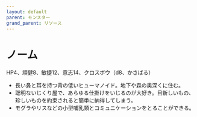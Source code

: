 ```yaml
---
layout: default
parent: モンスター
grand_parent: リソース
---
```


# ノーム

HP4、頑健8、敏捷12、意志14、クロスボウ（d8、かさばる）

- 長い鼻と耳を持つ背の低いヒューマノイド。地下や森の奥深くに住む。
- 聡明ないじくり屋で、あらゆる仕掛けをいじるのが大好き。目新しいもの、珍しいものを約束されると簡単に納得してしまう。
- モグラやリスなどの小型哺乳類とコミュニケーションをとることができる。
